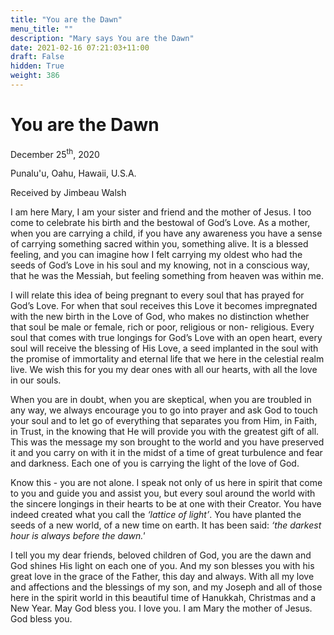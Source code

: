 ```yaml
---
title: "You are the Dawn"
menu_title: ""
description: "Mary says You are the Dawn"
date: 2021-02-16 07:21:03+11:00
draft: False
hidden: True
weight: 386
---
```

# You are the Dawn

December 25<sup>th</sup>, 2020

Punalu'u, Oahu, Hawaii, U.S.A.

Received by Jimbeau Walsh



I am here Mary, I am your sister and friend and the mother of Jesus.  I too come to celebrate his birth and the bestowal of God’s Love. As a mother, when you are carrying a child, if you have any awareness you have a sense of carrying something sacred within you, something alive. It is a blessed feeling, and you can imagine how I felt carrying my oldest who had the seeds of God’s Love in his soul and my knowing, not in a conscious way, that he was the Messiah, but feeling something from heaven was within me. 

I will relate this idea of being pregnant to every soul that has prayed for God’s Love. For when that soul receives this Love it becomes impregnated with the new birth in the Love of God, who makes no distinction whether that soul be male or female, rich or poor, religious or non- religious. Every soul that comes with true longings for God’s Love with an open heart, every soul will receive the blessing of His Love, a seed implanted in the soul with the promise of immortality and eternal life that we here in the celestial realm live. We wish this for you my dear ones with all our hearts, with all the love in our souls. 

When you are in doubt, when you are skeptical, when you are troubled in any way, we always encourage you to go into prayer and ask God to touch your soul and to let go of everything that separates you from Him, in Faith, in Trust, in the knowing that He will provide you with the greatest gift of all. This was the message my son brought to the world and you have preserved it and you carry on with it in the midst of a time of great turbulence and fear and darkness. Each one of you is carrying the light of the love of God. 

Know this - you are not alone. I speak not only of us here in spirit that come to you and guide you and assist you, but every soul around the world with the sincere longings in their hearts to be at one with their Creator. You have indeed created what you call the *‘lattice of light’*. You have planted the seeds of a new world, of a new time on earth. It has been said: *‘the darkest hour is always before the dawn.'*  

I tell you my dear friends, beloved children of God, you are the dawn and God shines His light on each one of you. And my son blesses you with his great love in the grace of the Father, this day and always. With all my love and affections and the blessings of my son, and my Joseph and all of those here in the spirit world in this beautiful time of Hanukkah, Christmas and a New Year. May God bless you. I love you. I am Mary the mother of Jesus. God bless you.